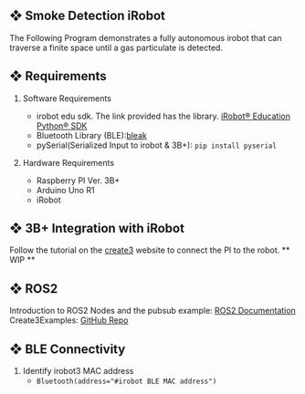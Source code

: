 ## ❖ Smoke Detection iRobot

The Following Program demonstrates a fully autonomous irobot that can traverse a finite space until a gas particulate is detected. 

## ❖ Requirements
1. Software Requirements
   - irobot edu sdk. The link provided has the library. [iRobot® Education Python® SDK](https://github.com/iRobotEducation/irobot-edu-python-sdk?tab=readme-ov-file#iroboteducation-python-sdk)
   - Bluetooth Library (BLE):[bleak](https://bleak.readthedocs.io/en/latest/)
   - pySerial(Serialized Input to irobot & 3B+): `pip install pyserial`

2. Hardware Requirements
   - Raspberry PI Ver. 3B+
   - Arduino Uno R1
   - iRobot

## ❖ 3B+ Integration with iRobot

Follow the tutorial on the [create3](https://edu.irobot.com/learning-library/connect-create-3-to-raspberry-pi) website to connect the PI to the robot.
**
WIP
**

## ❖ ROS2
Introduction to ROS2 Nodes and the pubsub example: [ROS2 Documentation](https://docs.ros.org/en/humble/Tutorials/Beginner-Client-Libraries/Writing-A-Simple-Py-Publisher-And-Subscriber.html) 
Create3Examples: [GitHub Repo](https://github.com/iRobotEducation/create3_examples)

## ❖ BLE Connectivity
1. Identify irobot3 MAC address
   - `Bluetooth(address="#irobot BLE MAC address")`
